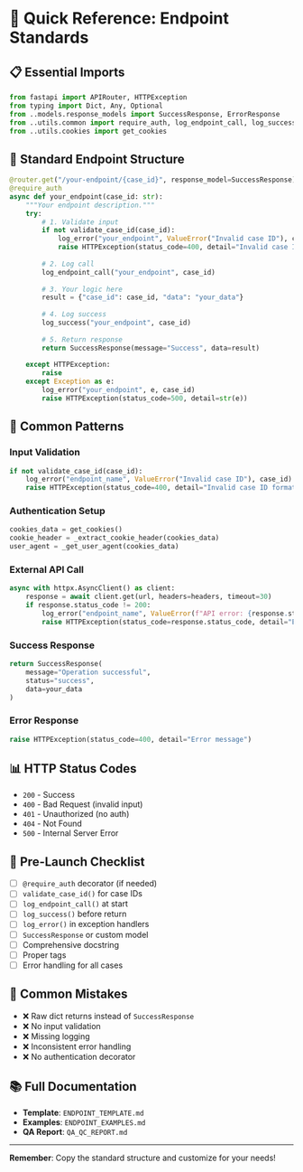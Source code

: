 # 🚀 Quick Reference: Endpoint Standards

## 📋 **Essential Imports**
```python
from fastapi import APIRouter, HTTPException
from typing import Dict, Any, Optional
from ..models.response_models import SuccessResponse, ErrorResponse
from ..utils.common import require_auth, log_endpoint_call, log_success, log_error, validate_case_id
from ..utils.cookies import get_cookies
```

## 🎯 **Standard Endpoint Structure**
```python
@router.get("/your-endpoint/{case_id}", response_model=SuccessResponse)
@require_auth
async def your_endpoint(case_id: str):
    """Your endpoint description."""
    try:
        # 1. Validate input
        if not validate_case_id(case_id):
            log_error("your_endpoint", ValueError("Invalid case ID"), case_id)
            raise HTTPException(status_code=400, detail="Invalid case ID format")
        
        # 2. Log call
        log_endpoint_call("your_endpoint", case_id)
        
        # 3. Your logic here
        result = {"case_id": case_id, "data": "your_data"}
        
        # 4. Log success
        log_success("your_endpoint", case_id)
        
        # 5. Return response
        return SuccessResponse(message="Success", data=result)
        
    except HTTPException:
        raise
    except Exception as e:
        log_error("your_endpoint", e, case_id)
        raise HTTPException(status_code=500, detail=str(e))
```

## 🔧 **Common Patterns**

### **Input Validation**
```python
if not validate_case_id(case_id):
    log_error("endpoint_name", ValueError("Invalid case ID"), case_id)
    raise HTTPException(status_code=400, detail="Invalid case ID format")
```

### **Authentication Setup**
```python
cookies_data = get_cookies()
cookie_header = _extract_cookie_header(cookies_data)
user_agent = _get_user_agent(cookies_data)
```

### **External API Call**
```python
async with httpx.AsyncClient() as client:
    response = await client.get(url, headers=headers, timeout=30)
    if response.status_code != 200:
        log_error("endpoint_name", ValueError(f"API error: {response.status_code}"), case_id)
        raise HTTPException(status_code=response.status_code, detail="External API error")
```

### **Success Response**
```python
return SuccessResponse(
    message="Operation successful",
    status="success",
    data=your_data
)
```

### **Error Response**
```python
raise HTTPException(status_code=400, detail="Error message")
```

## 📊 **HTTP Status Codes**
- `200` - Success
- `400` - Bad Request (invalid input)
- `401` - Unauthorized (no auth)
- `404` - Not Found
- `500` - Internal Server Error

## 🎯 **Pre-Launch Checklist**
- [ ] `@require_auth` decorator (if needed)
- [ ] `validate_case_id()` for case IDs
- [ ] `log_endpoint_call()` at start
- [ ] `log_success()` before return
- [ ] `log_error()` in exception handlers
- [ ] `SuccessResponse` or custom model
- [ ] Comprehensive docstring
- [ ] Proper tags
- [ ] Error handling for all cases

## 🚨 **Common Mistakes**
- ❌ Raw dict returns instead of `SuccessResponse`
- ❌ No input validation
- ❌ Missing logging
- ❌ Inconsistent error handling
- ❌ No authentication decorator

## 📚 **Full Documentation**
- **Template**: `ENDPOINT_TEMPLATE.md`
- **Examples**: `ENDPOINT_EXAMPLES.md`
- **QA Report**: `QA_QC_REPORT.md`

---

**Remember**: Copy the standard structure and customize for your needs! 